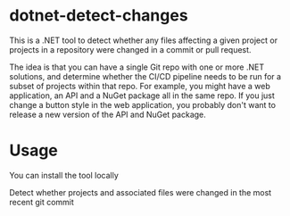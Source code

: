 # dotnet-detect-changes

This is a .NET tool to detect whether any files affecting a given project
or projects in a repository were changed in a commit or pull request.

The idea is that you can have a single Git repo with one or more
.NET solutions, and determine whether the CI/CD pipeline needs to be
run for a subset of projects within that repo. For example, you might
have a web application, an API and a NuGet package all in the same
repo. If you just change a button style in the web application, you
probably don't want to release a new version of the API and NuGet package.

# Usage

You can install the tool locally

Detect whether projects and associated files were changed in the most recent git commit
